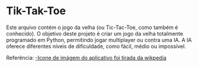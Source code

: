 # Tik-Tak-Toe
Este arquivo contém o jogo da velha (ou Tic-Tac-Toe, como também é conhecido). O objetivo deste projeto é criar um jogo da velha totalmente programado em Python, permitindo jogar multiplayer ou contra uma IA. A IA oferece diferentes níveis de dificuldade, como fácil, médio ou impossível.

Referência:
[-Icone de imágem do aplicativo foi tirada da wikpedia](https://www.google.com/url?sa=i&url=https%3A%2F%2Fen.wikipedia.org%2Fwiki%2FTic-tac-toe&psig=AOvVaw0ggh5sY0aKA4n7PaiMZkl1&ust=1710287974476000&source=images&cd=vfe&opi=89978449&ved=0CBUQjhxqFwoTCPD5-6u17YQDFQAAAAAdAAAAABAE
)
